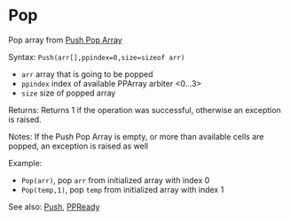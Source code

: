 # Pop

Pop array from [Push Pop Array](/push-pop-arrays.md)

Syntax: `Push(arr[],ppindex=0,size=sizeof arr)`

* `arr` array that is going to be popped
* `ppindex` index of available PPArray arbiter &lt;0...3&gt;
* `size` size of popped array 

Returns: Returns 1 if the operation was successful, otherwise an exception is raised.

Notes: If the Push Pop Array is empty, or more than available cells are popped, an exception is raised as well

Example:

* `Pop(arr)`, pop `arr` from initialized array with index 0 
* `Pop(temp,1)`, pop `temp` from initialized array with index 1 

See also: [Push](/api-native-functions/push.md), [PPReady](/api-native-functions/ppready.md)

